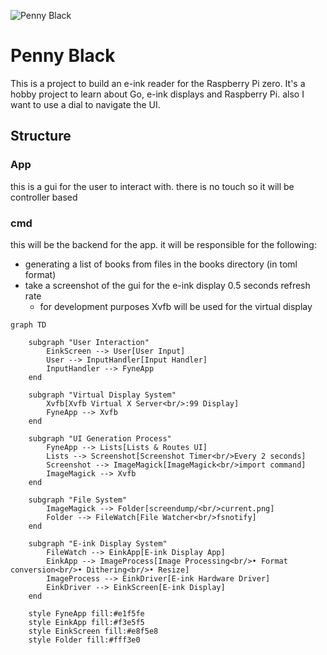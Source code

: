 
![Penny Black](.readme/logo.png)

# Penny Black

This is a project to build an e-ink reader for the Raspberry Pi zero.
It's a hobby project to learn about Go, e-ink displays and Raspberry Pi.
also I want to use a dial to navigate the UI.

## Structure

### App 
this is a gui for the user to interact with. there is no touch so it will be controller based

### cmd
this will be the backend for the app. it will be responsible for the following:
- generating a list of books from files in the books directory (in toml format)
- take a screenshot of the gui for the e-ink display 0.5 seconds refresh rate
    - for development purposes Xvfb will be used for the virtual display

```mermaid
graph TD

    subgraph "User Interaction"
        EinkScreen --> User[User Input]
        User --> InputHandler[Input Handler]
        InputHandler --> FyneApp
    end
    
    subgraph "Virtual Display System"
        Xvfb[Xvfb Virtual X Server<br/>:99 Display]
        FyneApp --> Xvfb
    end
    
    subgraph "UI Generation Process"
        FyneApp --> Lists[Lists & Routes UI]
        Lists --> Screenshot[Screenshot Timer<br/>Every 2 seconds]
        Screenshot --> ImageMagick[ImageMagick<br/>import command]
        ImageMagick --> Xvfb
    end
    
    subgraph "File System"
        ImageMagick --> Folder[screendump/<br/>current.png]
        Folder --> FileWatch[File Watcher<br/>fsnotify]
    end
    
    subgraph "E-ink Display System"
        FileWatch --> EinkApp[E-ink Display App]
        EinkApp --> ImageProcess[Image Processing<br/>• Format conversion<br/>• Dithering<br/>• Resize]
        ImageProcess --> EinkDriver[E-ink Hardware Driver]
        EinkDriver --> EinkScreen[E-ink Display]
    end
    
    style FyneApp fill:#e1f5fe
    style EinkApp fill:#f3e5f5
    style EinkScreen fill:#e8f5e8
    style Folder fill:#fff3e0
```